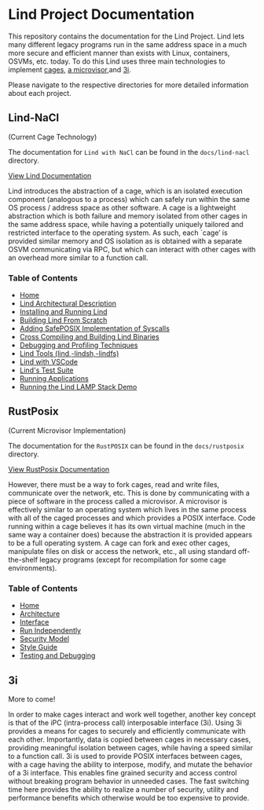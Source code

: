# Lind Project Documentation

This repository contains the documentation for the Lind Project.  Lind lets
many different legacy programs run in the same address space in a much more
secure and efficient manner than exists with Linux, containers, OSVMs, etc.
today.  To do this Lind uses three main technologies to implement [cages](#lind-nacl), [a microvisor](#rustposix),and [3i](#3i).

Please navigate to the respective directories for more detailed information
about each project.

## Lind-NaCl 
(Current Cage Technology)

The documentation for `Lind with NaCl` can be found in the `docs/lind-nacl` directory. 

[View Lind Documentation](docs/Lind-NaCl/Home.md)

Lind introduces the  abstraction of a cage, which is an isolated execution 
component (analogous to a process) which can safely run within the same 
OS process / address space as other software.  A cage is a lightweight
abstraction which is both failure and memory isolated from other cages in
the same address space, while having a potentially uniquely tailored and
restricted interface to the operating system.  As such, each `cage’ is
provided similar memory and OS isolation as is obtained with a separate
OSVM communicating via RPC, but which can interact with other cages with an
overhead more similar to a function call.

### Table of Contents

* [Home](./docs/Lind-NaCl/Home.md)
* [Lind Architectural Description](./docs/Lind-NaCl/Lind-Architectural-Description.md)
* [Installing and Running Lind](./docs/Lind-NaCl/Installing-and-Running-Lind.md)
* [Building Lind From Scratch](./docs/Lind-NaCl/Building-Lind-From-Scratch.md)
* [Adding SafePOSIX Implementation of Syscalls](./docs/Lind-NaCl/Adding-SafePOSIX-Implementation-of-Syscalls.md)
* [Cross Compiling and Building Lind Binaries](./docs/Lind-NaCl/Cross-Compiling-and-Building-Lind-Binaries.md)
* [Debugging and Profiling Techniques](./docs/Lind-NaCl/Debugging-and-Profiling-Techniques.md)
* [Lind Tools (lind,-lindsh,-lindfs)](./docs/Lind-NaCl/Lind-Tools-(lind,-lindsh,-lindfs).md)
* [Lind with VSCode](./docs/Lind-NaCl/Lind-with-VSCode.md)
* [Lind's Test Suite](./docs/Lind-NaCl/Lind's-Test-Suite.md)
* [Running Applications](./docs/Lind-NaCl/Running-Applications.md)
* [Running the Lind LAMP Stack Demo](./docs/Lind-NaCl/Running-the-Lind-LAMP-Stack-Demo.md)

## RustPosix 
(Current Microvisor Implementation)

The documentation for the `RustPOSIX` can be found in the `docs/rustposix` directory.

[View RustPosix Documentation](docs/RustPOSIX/Home.md)

However, there must be a way to fork cages, read and write files,
communicate over the network, etc.  This is done by communicating with a
piece of software in the process called a microvisor.  A microvisor is
effectively similar to an operating system which lives in the same process
with all of the caged processes and which provides a POSIX interface.  Code
running within a cage believes it has its own virtual machine (much in the
same way a container does) because the abstraction it is provided appears
to be a full operating system.  A cage can fork and exec other cages,
manipulate files on disk or access the network, etc., all using standard
off-the-shelf legacy programs (except for recompilation for some cage
environments).

### Table of Contents

* [Home](./docs/RustPOSIX/Home.md)
* [Architecture](./docs/RustPOSIX/Architecture.md)
* [Interface](./docs/RustPOSIX/Interface.md)
* [Run Independently](./docs/RustPOSIX/Run-Independently.md)
* [Security Model](./docs/RustPOSIX/Security-Model.md)
* [Style Guide](./docs/RustPOSIX/Style-Guide.md)
* [Testing and Debugging](./docs/RustPOSIX/Testing-and-Debugging.md)

## 3i

More to come!

In order to make cages interact and work well together, another key concept
is that of the iPC (intra-process call) interposable interface (3i).  Using
3i provides a means for cages to securely and efficiently communicate with
each other.  Importantly, data is copied between cages in necessary cases,
providing meaningful isolation between cages, while having a speed similar
to a function call.  3i is used to provide POSIX interfaces between cages,
with a cage having the ability to interpose, modify, and mutate the
behavior of a 3i interface.  This enables fine grained security and access
control without breaking program behavior in unneeded cases.  The fast
switching time here provides the ability to realize a number of security,
utility and performance benefits which otherwise would be too expensive to
provide.  


